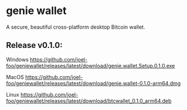 # genie wallet

A secure, beautiful cross-platform desktop Bitcoin wallet. 

## Release v0.1.0:

Windows
https://github.com/joel-foo/geniewallet/releases/latest/download/genie.wallet.Setup.0.1.0.exe

MacOS
https://github.com/joel-foo/geniewallet/releases/latest/download/genie.wallet-0.1.0-arm64.dmg

Linux
https://github.com/joel-foo/geniewallet/releases/latest/download/btcwallet_0.1.0_arm64.deb
